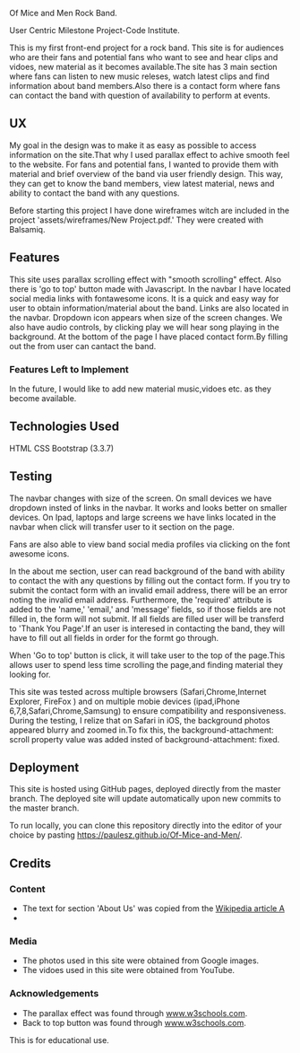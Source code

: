 Of Mice and Men Rock Band.

User Centric Milestone Project-Code Institute.

This is my first front-end project for a rock band. This site is for audiences who are their fans and potential fans who want to see and hear clips and vidoes,
new material as it becomes available.The site has 3 main section where fans can listen to new music releses, watch latest clips and find information about 
band members.Also there is a contact form where fans can contact the band with question of availability to perform at events.
 
## UX

My goal in the design was to make it as easy as possible to access information on the site.That why I used parallax effect to achive smooth feel to the website.
For fans and potential fans, I wanted to provide them with material and brief overview of the band via user friendly design.
This way, they can get to know the band members, view latest material, news and ability to contact the band with any questions.

Before starting this project I have done wireframes witch are included in the project 'assets/wireframes/New Project.pdf.' They were created with Balsamiq.
 
## Features

This site uses parallax scrolling effect with "smooth scrolling" effect.
Also there is 'go to top' button made with Javascript.
In the navbar I have located social media links with fontawesome icons. It is a quick and easy way for user to obtain information/material about the band.
Links are also located in the navbar. Dropdown icon appears when size of the screen changes.
We also have audio controls, by clicking play we will hear song playing in the background.
At the bottom of the page I have placed contact form.By filling out the from user can cantact the band.

### Features Left to Implement

In the future, I would like to add new material music,vidoes etc. as they become available.

## Technologies Used

   HTML
   CSS
   Bootstrap (3.3.7)
   
## Testing

The navbar changes with size of the screen. On small devices we have dropdown insted of links in the navbar. It works and looks better on smaller devices.
On Ipad, laptops and large screens we have links located in the navbar when click will transfer user to it section on the page.

Fans are also able to view band social media profiles via clicking on the font awesome icons.

In the about me section, user can read background of the band with ability to contact the with any questions by filling out the contact form.
If you try to submit the contact form with an invalid email address, there will be an error noting the invalid email address.
Furthermore, the 'required' attribute is added to the 'name,' 'email,' and 'message' fields, so if those fields are not filled in, the form will not submit.
If all fields are filled user will be transferd to 'Thank You Page'.If an user is interesed in contacting the band, they will have to fill out all fields in order for the formt go through.

When 'Go to top' button is click, it will take user to the top of the page.This allows user to spend less time scrolling the page,and finding material they looking for.

This site was tested across multiple browsers (Safari,Chrome,Internet Explorer, FireFox ) and on multiple mobie devices (ipad,iPhone 6,7,8,Safari,Chrome,Samsung) to ensure compatibility and responsiveness.
During the testing, I relize that on Safari in iOS, the background photos appeared blurry and zoomed in.To fix this, the background-attachment: scroll property value was added 
insted of background-attachment: fixed.

## Deployment

This site is hosted using GitHub pages, deployed directly from the master branch. The deployed site will update automatically upon new commits to the master branch.

To run locally, you can clone this repository directly into the editor of your choice by pasting https://paulesz.github.io/Of-Mice-and-Men/.


## Credits

### Content
- The text for section 'About Us' was copied from the [Wikipedia article A](https://en.wikipedia.org/wiki/Of_Mice_%26_Men_(band)#cite_note-91)
- 

### Media
- The photos used in this site were obtained from Google images.
- The vidoes used in this site were obtained from YouTube.
    
### Acknowledgements

- The parallax effect was found through www.w3schools.com.
- Back to top button was found through www.w3schools.com.

This is for educational use.